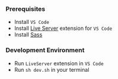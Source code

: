 ### Prerequisites

- Install `VS Code`
- Install [Live Server](https://marketplace.visualstudio.com/items?itemName=ritwickdey.LiveServer) extension for `VS Code`
- Install [Sass](https://sass-lang.com/install)

### Development Environment

- Run `LiveServer` extension in `VS Code`
- Run `sh dev.sh` in your terminal
